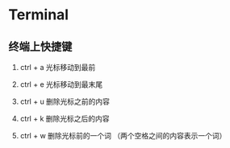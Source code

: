 # Terminal

## 终端上快捷键
1. ctrl + a
光标移动到最前

2. ctrl + e 
光标移动到最末尾

3. ctrl + u
删除光标之前的内容

4. ctrl + k
删除光标之后的内容

5. ctrl + w
删除光标前的一个词 （两个空格之间的内容表示一个词）

